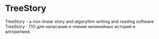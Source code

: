 # TreeStory
TreeStory - a non-linear story and algorythm writing and reading software
TreeStory - ПО для написания и чтения нелинейных историй и алгоритмов
